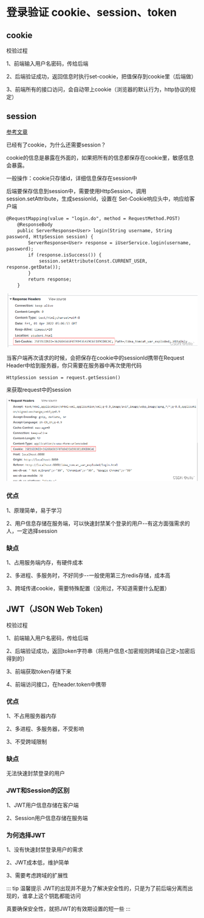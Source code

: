 # 登录验证 cookie、session、token

## cookie

校验过程

1、前端输入用户名密码，传给后端

2、后端验证成功，返回信息时执行set-cookie，把值保存到cookie里（后端做）

3、前端所有的接口访问，会自动带上cookie（浏览器的默认行为，http协议的规定）

## session

[参考文章](https://www.cnblogs.com/zhaobao1830/p/11114146.html)

已经有了cookie，为什么还需要session？

cookie的信息是暴露在外面的，如果把所有的信息都保存在cookie里，敏感信息会暴露。

一般操作：cookie只存储id，详细信息保存在session中

后端要保存信息到session中，需要使用HttpSession，调用session.setAttribute，生成sessionId，设置在
Set-Cookie响应头中，响应给客户端

```
@RequestMapping(value = "login.do", method = RequestMethod.POST)
    @ResponseBody
    public ServerResponse<User> login(String username, String password, HttpSession session) {
        ServerResponse<User> response = iUserService.login(username, password);
        if (response.isSuccess()) {
            session.setAttribute(Const.CURRENT_USER, response.getData());
        }
        return response;
    }
```

![Image text](../../.vuepress/public/fronKnowledge/common/verifyLogin/01.png)

当客户端再次请求的时候，会把保存在cookie中的sessionId携带在Request Header中给到服务器，你只需要在服务器中再次使用代码
```
HttpSession session = request.getSession()
```
来获取request中的session

![Image text](../../.vuepress/public/fronKnowledge/common/verifyLogin/02.png)

### 优点

1、原理简单，易于学习

2、用户信息存储在服务端，可以快速封禁某个登录的用户--有这方面强需求的人，一定选择session

### 缺点

1、占用服务端内存，有硬件成本

2、多进程、多服务时，不好同步--一般使用第三方redis存储，成本高

3、跨域传递cookie，需要特殊配置（没用过，不知道需要什么配置）

## JWT（JSON Web Token)

校验过程

1、前端输入用户名密码，传给后端

2、后端验证成功，返回token字符串（将用户信息<加密规则跨域自己定>加密后得到的）

3、前端获取token存储下来

4、前端访问接口，在header.token中携带

### 优点

1、不占用服务器内存

2、多进程、多服务器，不受影响

3、不受跨域限制

### 缺点

无法快速封禁登录的用户

### JWT和Session的区别

1、JWT用户信息存储在客户端

2、Session用户信息存储在服务端

### 为何选择JWT

1、没有快速封禁登录用户的需求

2、JWT成本低，维护简单

3、需要考虑跨域的扩展性

::: tip 温馨提示
JWT的出现并不是为了解决安全性的，只是为了前后端分离而出现的，谁拿上这个钥匙都能访问

真要确保安全性，就把JWT的有效期设置的短一些
:::



